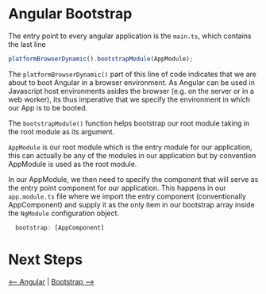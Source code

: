 # Angular Bootstrap

The entry point to every angular application is the `main.ts`, which contains the last line

```typescript
platformBrowserDynamic().bootstrapModule(AppModule);
```
The `platformBrowserDynamic()` part of this line of code indicates that we are about to boot Angular in a browser environment. As Angular can be used in Javascript host environments asides the browser (e.g. on the server or in a web worker), its thus imperative that we specify the environment in which our App is to be booted.

The `bootstrapModule()` function helps bootstrap our root module taking in the root module as its argument.

`AppModule` is our root module which is the entry module for our application, this can actually be any of the modules in our application but by convention AppModule is used as the root module.

In our AppModule, we then need to specify the component that will serve as the entry point component for our application. This happens in our `app.module.ts` file where we import the entry component (conventionally AppComponent) and supply it as the only item in our bootstrap array inside the `NgModule` configuration object.

```typescript
  bootstrap: [AppComponent]
```

# Next Steps
[<-- Angular](Angular.md) | [Bootstrap -->](Bootstrap.md#angular-bootstrap)
